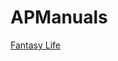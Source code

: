 # APManuals

[Fantasy Life](https://github.com/JBtheShadow/APManuals/blob/main/manual_fantasylife_jbtheshadow/README.md)
